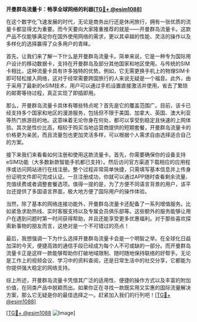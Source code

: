 **开曼群岛流量卡：畅享全球网络的利器[[TG💪+ @esim1088](https://t.me/s/esim1088)]**

在这个数字化飞速发展的时代，无论是商务出行还是休闲旅行，拥有一张优质的流量卡都显得尤为重要。而今天要向大家隆重推荐的就是——开曼群岛流量卡。这款产品不仅能够满足你在国外使用网络的需求，更以其卓越的性能、灵活的操作以及多样化的选择赢得了众多用户的青睐。

首先，让我们来了解一下什么是开曼群岛流量卡。简单来说，它是一种专为国际用户设计的移动数据卡，支持在开曼群岛及部分其他国家和地区使用。与传统的SIM卡相比，这种流量卡具有许多独特的优势。例如，它无需更换手机上的物理SIM卡即可轻松接入网络，这对于经常需要跨国旅行的人来说无疑是一个福音。此外，由于采用了最新的eSIM技术，用户可以通过手机设置直接激活并使用，省去了繁琐的邮寄等待过程，真正实现了即插即用。

那么，开曼群岛流量卡具体有哪些特点呢？首先是它的覆盖范围广。目前，该卡已经支持多个国家和地区的漫游服务，包括但不限于美国、加拿大、英国、澳大利亚等热门旅游目的地。这意味着无论你身在何处，都可以享受到稳定且快速的上网体验。其次是性价比高，相较于购买当地运营商提供的短期套餐，开曼群岛流量卡的价格更为亲民，而且流量包也更加灵活多样，可以根据个人需求自由选择适合自己的方案。

接下来我们来看看如何注册和使用这款流量卡。首先，你需要确保你的设备支持eSIM功能（大多数新款智能手机都已支持）。然后访问官方渠道下载相应的应用程序或访问网站进行在线注册。整个过程非常简单快捷，只需填写基本信息并上传身份证明文件即可完成认证。一旦注册成功，你就可以通过APP随时查看剩余流量、充值续费或者调整套餐选项。值得一提的是，为了方便不同语言背景的用户，该平台还提供了多国语言界面，极大地方便了国际用户的操作体验。

当然，除了基本的网络连接功能外，开曼群岛流量卡还配备了一系列增值服务。比如紧急求助热线、实时客服支持以及专属会员俱乐部等。这些额外的服务能够让用户在遇到问题时第一时间获得帮助，并且还能享受更多优惠福利。对于那些喜欢探索新事物的朋友而言，这绝对是一个不可错过的亮点！

最后，我想强调一下为什么选择开曼群岛流量卡会是一个明智之举。在全球化日益加深的今天，便捷高效的通信手段已经成为每个人不可或缺的一部分。而开曼群岛流量卡正是这样一款能够帮助你打破地域限制、随时随地保持联络的好帮手。无论是工作上的视频会议、学习中的资料查阅，还是日常生活中的社交分享，它都能为你提供强大稳定的网络支持。

综上所述，开曼群岛流量卡凭借其广泛的适用性、便捷的操作方式以及丰富的附加价值，在同类产品中脱颖而出。如果你正在寻找一款既实用又实惠的国际流量解决方案，那么它无疑是你的最佳选择之一。赶紧加入我们的行列吧！[[TG💪+ @esim1088](https://t.me/s/esim1088)]

[[TG💪+ @esim1088](https://t.me/s/esim1088) ![Image](https://i.postimg.cc/4NQfJmqS/Snipaste-2025-05-13-00-14-12.png)]